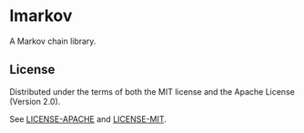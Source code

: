 # lmarkov
A Markov chain library.

## License
Distributed under the terms of both the MIT license and the Apache License (Version 2.0).

See [LICENSE-APACHE](LICENSE-APACHE) and [LICENSE-MIT](LICENSE-MIT).
